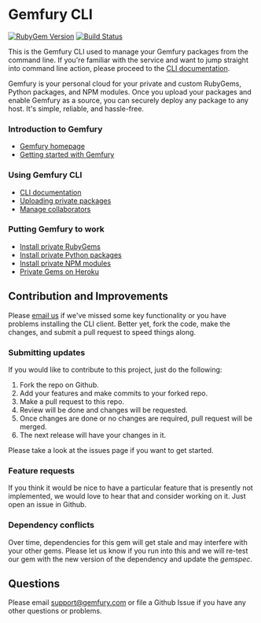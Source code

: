 Gemfury CLI
===========

[![RubyGem Version](https://badge.fury.io/rb/gemfury.png)](http://badge.fury.io/rb/gemfury)
[![Build Status](https://secure.travis-ci.org/gemfury/gemfury.png?branch=master)](https://travis-ci.org/gemfury/gemfury)

This is the Gemfury CLI used to manage your Gemfury packages from the command line.  If you're
familiar with the service and want to jump straight into command line action, please proceed to
the [CLI documentation](http://devcenter.gemfury.com/articles/gemfury-cli.html).

Gemfury is your personal cloud for your private and custom RubyGems, Python packages, and NPM
modules.  Once you upload your packages and enable Gemfury as a source, you can securely deploy
any package to any host. It's simple, reliable, and hassle-free.


### Introduction to Gemfury
* [Gemfury homepage](http://www.gemfury.com)
* [Getting started with Gemfury](http://devcenter.gemfury.com/articles/getting-started.html)

### Using Gemfury CLI
* [CLI documentation](http://devcenter.gemfury.com/articles/gemfury-cli.html)
* [Uploading private packages](http://devcenter.gemfury.com/articles/gemfury-cli.html#uploading_packages)
* [Manage collaborators](http://devcenter.gemfury.com/articles/gemfury-cli.html#collaboration)

### Putting Gemfury to work
* [Install private RubyGems](http://devcenter.gemfury.com/articles/install-gems.html)
* [Install private Python packages](http://devcenter.gemfury.com/articles/pypi-server.html)
* [Install private NPM modules](http://devcenter.gemfury.com/articles/npm-registry.html)
* [Private Gems on Heroku](http://devcenter.gemfury.com/articles/private-gems-on-heroku.html)


## Contribution and Improvements

Please [email us](mailto:support@gemfury.com) if we've missed some key functionality or you have problems installing the CLI client.  Better yet, fork the code, make the changes, and submit a pull request to speed things along.

### Submitting updates

If you would like to contribute to this project, just do the following:

1. Fork the repo on Github.
2. Add your features and make commits to your forked repo.
3. Make a pull request to this repo.
4. Review will be done and changes will be requested.
5. Once changes are done or no changes are required, pull request will be merged.
6. The next release will have your changes in it.

Please take a look at the issues page if you want to get started.

### Feature requests

If you think it would be nice to have a particular feature that is presently not implemented, we would love
to hear that and consider working on it.  Just open an issue in Github.

### Dependency conflicts

Over time, dependencies for this gem will get stale and may interfere with your other gems.  Please let us know if you run into this and we will re-test our gem with the new version of the dependency and update the _gemspec_.


## Questions

Please email support@gemfury.com or file a Github Issue if you have any other questions or problems.